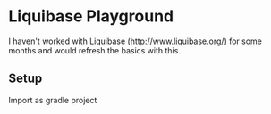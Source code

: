 # Liquibase Playground

I haven't worked with Liquibase (<http://www.liquibase.org/>) for some months and would refresh the basics with this.

## Setup

Import as gradle project